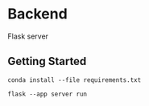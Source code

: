 # Backend
Flask server

## Getting Started
```
conda install --file requirements.txt

flask --app server run
```
